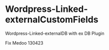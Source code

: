 Wordpress-Linked-externalCustomFields
=====================================

Wordpress-Linked-externalDB with ex DB Plugin

Fix Medoo 130423